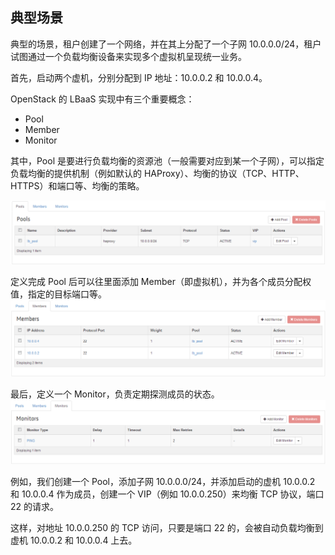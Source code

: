 ## 典型场景
典型的场景，租户创建了一个网络，并在其上分配了一个子网 10.0.0.0/24，租户试图通过一个负载均衡设备来实现多个虚拟机呈现统一业务。

首先，启动两个虚机，分别分配到 IP 地址：10.0.0.2 和 10.0.0.4。

OpenStack 的 LBaaS 实现中有三个重要概念：
* Pool
* Member
* Monitor

其中，Pool 是要进行负载均衡的资源池（一般需要对应到某一个子网），可以指定负载均衡的提供机制（例如默认的 HAProxy）、均衡的协议（TCP、HTTP、HTTPS）和端口等、均衡的策略。

![pool](../images/lbaas_pool.png)

定义完成 Pool 后可以往里面添加 Member（即虚拟机），并为各个成员分配权值，指定的目标端口等。
![member](../images/lbaas_member.png)

最后，定义一个 Monitor，负责定期探测成员的状态。
![monitor](../images/lbaas_monitor.png)

例如，我们创建一个 Pool，添加子网 10.0.0.0/24，并添加启动的虚机 10.0.0.2 和 10.0.0.4 作为成员，创建一个 VIP（例如 10.0.0.250）来均衡 TCP 协议，端口 22 的请求。

这样，对地址 10.0.0.250 的 TCP 访问，只要是端口 22 的，会被自动负载均衡到虚机 10.0.0.2 和 10.0.0.4 上去。
